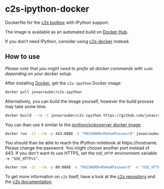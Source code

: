 # c2s-ipython-docker
Dockerfile for the [c2s toolbox](https://github.com/lucastheis/c2s) with IPython support.

The image is available as an automated build on [Docker Hub](https://registry.hub.docker.com/u/jonasrauber/c2s-ipython/).

If you don't need IPython, consider using [c2s-docker](https://github.com/jonasrauber/c2s-docker) instead.

## How to use

*Please note that you might need to prefix all docker commands with `sudo` depending on your docker setup.*

After installing [Docker](https://www.docker.com/), get the `c2s-ipython` Docker image:

```sh
docker pull jonasrauber/c2s-ipython
```

Alternatively, you can build the image yourself, however the build process may take some time.

```sh
docker build --rm -t jonasrauber/c2s-ipython https://github.com/jonasrauber/c2s-ipython-docker.git
```

You can than use it similar to the [ipython/scipyserver docker image](https://registry.hub.docker.com/u/ipython/scipyserver/).

```sh
docker run -it --rm -p 443:8888 -e "PASSWORD=MakeAPassword" jonasrauber/c2s-ipython
```

You should than be able to reach the IPython notebook at https://hostname. Please change the password. You might choose another port instead of 443. If you don't want to use HTTPS, set the `USE_HTTP` environment variable `-e "USE_HTTP=1"`.

```sh
docker run -it --rm -p 80:8888 -e "PASSWORD=MakeAPassword" -e "USE_HTTP=1" jonasrauber/c2s-ipython
```

To get more information on `c2s` itself, have a look at the [c2s repository](https://github.com/lucastheis/c2s) and the [c2s documentaiton](http://c2s.readthedocs.org/en/latest/).

